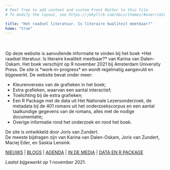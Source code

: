 ```yaml
---
# Feel free to add content and custom Front Matter to this file.
# To modify the layout, see https://jekyllrb.com/docs/themes/#overriding-theme-defaults

title: "Het raadsel literatuur. Is literaire kwaliteit meetbaar?"
home: "true"
---
```

<br>
<br>
Op deze website is aanvullende informatie te vinden bij het boek *Het raadsel literatuur. Is literaire kwaliteit meetbaar?* van Karina van Dalen-Oskam. Het boek verschijnt op 9 november 2021 bij Amsterdam University Press. De site is *work-in-progress* en wordt regelmatig aangevuld en bijgewerkt. De website bevat onder meer:

- Kleurenversies van de grafieken in het boek;
- Extra grafieken, waarvan een aantal interactief;
- Toelichting bij de extra grafieken;
- Een R Package met de data uit Het Nationale Lezersonderzoek, de metadata bij de 401 romans uit het onderzoekscorpus en een aantal taalkundige gegevens van de romans, alles met de nodige documentatie;
- Overige informatie rond het onderzoek en rond het boek.

De site is ontwikkeld door Joris van Zundert.<br>
De meeste bijdragen zijn van Karina van Dalen-Oskam, Joris van Zundert, Maciej Eder, en Saskia Lensink.

<!-- ![1_1_1_Omslag_promo 1.1.1](public/1_1_1_Omslag_promo.png) -->

[NIEUWS](02_03_nieuws.html) | [BLOGS](02_04_blogs.html) | [AGENDA](02_05_agenda.html) | [IN DE MEDIA](02_06_in_de_media.html) | [DATA EN R PACKAGE](02_07_data_en_R_package.html)

*Laatst bijgewerkt op* 1 november 2021.
